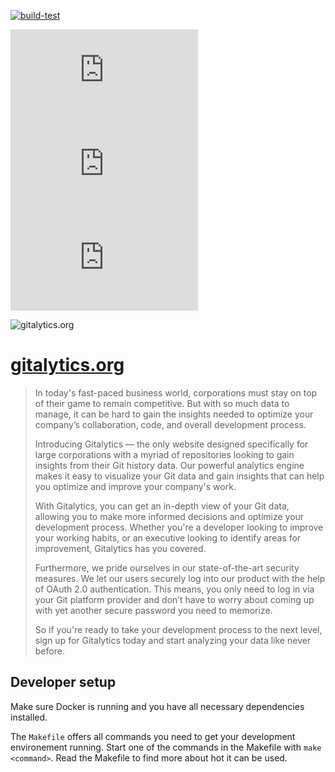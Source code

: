 [![build-test](https://github.com/Gitalytics-org/gitalytics.org/actions/workflows/testing-build.yml/badge.svg)](https://github.com/Gitalytics-org/gitalytics.org/actions/workflows/testing-build.yml)

![repo size](https://img.shields.io/github/repo-size/Gitalytics-org/gitalytics.org?logo=github)
![code size](https://img.shields.io/github/languages/code-size/Gitalytics-org/gitalytics.org?logo=github)
![total lines](https://img.shields.io/tokei/lines/github/Gitalytics-org/gitalytics.org?logo=github)

![gitalytics.org](https://img.shields.io/website?down_message=offline&label=gitalytics.org&up_color=success&up_message=online&url=https%3A%2F%2Fgitalytics.org)

# [gitalytics.org](https://gitalytics.org)

> In today's fast-paced business world, corporations must stay on top of their game to remain competitive. But with so much data to manage, it can be hard to gain the insights needed to optimize your company’s collaboration, code, and overall development process.
> 
> Introducing Gitalytics — the only website designed specifically for large corporations with a myriad of repositories looking to gain insights from their Git history data. Our powerful analytics engine makes it easy to visualize your Git data and gain insights that can help you optimize and improve your company's work. 
> 
> With Gitalytics, you can get an in-depth view of your Git data, allowing you to make more informed decisions and optimize your development process. Whether you're a developer looking to improve your working habits, or an executive looking to identify areas for improvement, Gitalytics has you covered.
> 
> Furthermore, we pride ourselves in our state-of-the-art security measures. We let our users securely log into our product with the help of OAuth 2.0 authentication. This means, you only need to log in via your Git platform provider and don’t have to worry about coming up with yet another secure password you need to memorize.
> 
> So if you're ready to take your development process to the next level, sign up for Gitalytics today and start analyzing your data like never before.

## Developer setup

Make sure Docker is running and you have all necessary dependencies installed.

The `Makefile` offers all commands you need to get your development environement running.
Start one of the commands in the Makefile with `make <command>`.
Read the Makefile to find more about hot it can be used.
